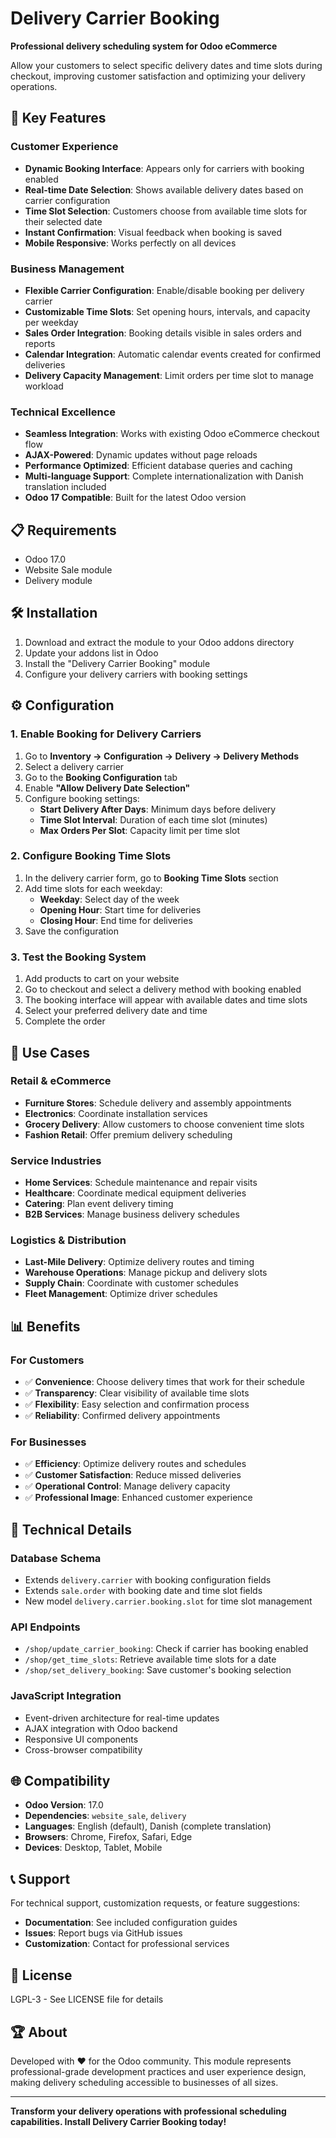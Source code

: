 # Delivery Carrier Booking

**Professional delivery scheduling system for Odoo eCommerce**

Allow your customers to select specific delivery dates and time slots during checkout, improving customer satisfaction and optimizing your delivery operations.

## 🚀 Key Features

### Customer Experience
- **Dynamic Booking Interface**: Appears only for carriers with booking enabled
- **Real-time Date Selection**: Shows available delivery dates based on carrier configuration
- **Time Slot Selection**: Customers choose from available time slots for their selected date
- **Instant Confirmation**: Visual feedback when booking is saved
- **Mobile Responsive**: Works perfectly on all devices

### Business Management
- **Flexible Carrier Configuration**: Enable/disable booking per delivery carrier
- **Customizable Time Slots**: Set opening hours, intervals, and capacity per weekday
- **Sales Order Integration**: Booking details visible in sales orders and reports
- **Calendar Integration**: Automatic calendar events created for confirmed deliveries
- **Delivery Capacity Management**: Limit orders per time slot to manage workload

### Technical Excellence
- **Seamless Integration**: Works with existing Odoo eCommerce checkout flow
- **AJAX-Powered**: Dynamic updates without page reloads
- **Performance Optimized**: Efficient database queries and caching
- **Multi-language Support**: Complete internationalization with Danish translation included
- **Odoo 17 Compatible**: Built for the latest Odoo version

## 📋 Requirements

- Odoo 17.0
- Website Sale module
- Delivery module

## 🛠 Installation

1. Download and extract the module to your Odoo addons directory
2. Update your addons list in Odoo
3. Install the "Delivery Carrier Booking" module
4. Configure your delivery carriers with booking settings

## ⚙️ Configuration

### 1. Enable Booking for Delivery Carriers

1. Go to **Inventory → Configuration → Delivery → Delivery Methods**
2. Select a delivery carrier
3. Go to the **Booking Configuration** tab
4. Enable **"Allow Delivery Date Selection"**
5. Configure booking settings:
   - **Start Delivery After Days**: Minimum days before delivery
   - **Time Slot Interval**: Duration of each time slot (minutes)
   - **Max Orders Per Slot**: Capacity limit per time slot

### 2. Configure Booking Time Slots

1. In the delivery carrier form, go to **Booking Time Slots** section
2. Add time slots for each weekday:
   - **Weekday**: Select day of the week
   - **Opening Hour**: Start time for deliveries
   - **Closing Hour**: End time for deliveries
3. Save the configuration

### 3. Test the Booking System

1. Add products to cart on your website
2. Go to checkout and select a delivery method with booking enabled
3. The booking interface will appear with available dates and time slots
4. Select your preferred delivery date and time
5. Complete the order

## 🎯 Use Cases

### Retail & eCommerce
- **Furniture Stores**: Schedule delivery and assembly appointments
- **Electronics**: Coordinate installation services
- **Grocery Delivery**: Allow customers to choose convenient time slots
- **Fashion Retail**: Offer premium delivery scheduling

### Service Industries
- **Home Services**: Schedule maintenance and repair visits
- **Healthcare**: Coordinate medical equipment deliveries
- **Catering**: Plan event delivery timing
- **B2B Services**: Manage business delivery schedules

### Logistics & Distribution
- **Last-Mile Delivery**: Optimize delivery routes and timing
- **Warehouse Operations**: Manage pickup and delivery slots
- **Supply Chain**: Coordinate with customer schedules
- **Fleet Management**: Optimize driver schedules

## 📊 Benefits

### For Customers
- ✅ **Convenience**: Choose delivery times that work for their schedule
- ✅ **Transparency**: Clear visibility of available time slots
- ✅ **Flexibility**: Easy selection and confirmation process
- ✅ **Reliability**: Confirmed delivery appointments

### For Businesses
- ✅ **Efficiency**: Optimize delivery routes and schedules
- ✅ **Customer Satisfaction**: Reduce missed deliveries
- ✅ **Operational Control**: Manage delivery capacity
- ✅ **Professional Image**: Enhanced customer experience

## 🔧 Technical Details

### Database Schema
- Extends `delivery.carrier` with booking configuration fields
- Extends `sale.order` with booking date and time slot fields
- New model `delivery.carrier.booking.slot` for time slot management

### API Endpoints
- `/shop/update_carrier_booking`: Check if carrier has booking enabled
- `/shop/get_time_slots`: Retrieve available time slots for a date
- `/shop/set_delivery_booking`: Save customer's booking selection

### JavaScript Integration
- Event-driven architecture for real-time updates
- AJAX integration with Odoo backend
- Responsive UI components
- Cross-browser compatibility

## 🌐 Compatibility

- **Odoo Version**: 17.0
- **Dependencies**: `website_sale`, `delivery`
- **Languages**: English (default), Danish (complete translation)
- **Browsers**: Chrome, Firefox, Safari, Edge
- **Devices**: Desktop, Tablet, Mobile

## 📞 Support

For technical support, customization requests, or feature suggestions:

- **Documentation**: See included configuration guides
- **Issues**: Report bugs via GitHub issues
- **Customization**: Contact for professional services

## 📄 License

LGPL-3 - See LICENSE file for details

## 🏆 About

Developed with ❤️ for the Odoo community. This module represents professional-grade development practices and user experience design, making delivery scheduling accessible to businesses of all sizes.

---

**Transform your delivery operations with professional scheduling capabilities. Install Delivery Carrier Booking today!**
